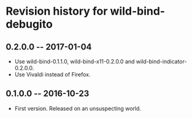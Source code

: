 # Revision history for wild-bind-debugito

## 0.2.0.0  -- 2017-01-04

* Use wild-bind-0.1.1.0, wild-bind-x11-0.2.0.0 and wild-bind-indicator-0.2.0.0.
* Use Vivaldi instead of Firefox.


## 0.1.0.0  -- 2016-10-23

* First version. Released on an unsuspecting world.
